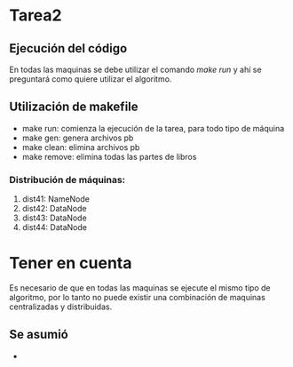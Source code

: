 # Tarea2
## Ejecución del código
En todas las maquinas se debe utilizar el comando *make run* y ahí se preguntará
como quiere utilizar el algoritmo.

## Utilización de makefile
- make run: comienza la ejecución de la tarea, para todo tipo de máquina
- make gen: genera archivos pb
- make clean: elimina archivos pb
- make remove: elimina todas las partes de libros 

### Distribución de máquinas:

1. dist41: NameNode
2. dist42: DataNode
3. dist43: DataNode 
4. dist44: DataNode

# Tener en cuenta
Es necesario de que en todas las maquinas se ejecute el mismo tipo de algoritmo, por lo tanto
no puede existir una combinación de maquinas centralizadas y distribuidas.

## Se asumió
- 
